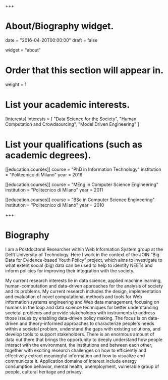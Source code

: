 +++
# About/Biography widget.

date = "2016-04-20T00:00:00"
draft = false

widget = "about"

# Order that this section will appear in.
weight = 1

# List your academic interests.
[interests]
  interests = [
    "Data Science for the Society",
    "Human Computation and Crowdsourcing",
    "Model Driven Engineering"
  ]

# List your qualifications (such as academic degrees).
[[education.courses]]
  course = "PhD in Information Technology"
  institution = "Politecnico di Milano"
  year = 2016

[[education.courses]]
  course = "MEng in Computer Science Engineering"
  institution = "Politecnico di Milano"
  year = 2011

[[education.courses]]
  course = "BSc in Computer Science Engineering"
  institution = "Politecnico di Milano"
  year = 2010
 
+++

# Biography

I am a Postdoctoral Researcher within Web Information System group at the Delft University of Technology. Here I work in the context of the JOIN “Big Data for Evidence-based Youth Policy” project, which aims to investigate to what extent social (big) data can be used to help to identify NEETs and inform policies for improving their integration with the society.

My current research interests lie in data science, applied machine learning, human-computation and data-driven approaches for the analysis of society and its problems. My current research includes the design, implementation and evaluation of novel computational methods and tools for Web information systems engineering and Web data management, focusing on humans in the loop and data science techniques for better understanding societal problems and provide stakeholders with instruments to address those issues by enabling data-driven policy making. The focus is on data-driven and theory-informed approaches to characterize people's needs within a societal problem,  understand the gaps with existing solutions, and develop tools to support stakeholders. There is an enormous amount of data out there that brings the opportunity to deeply understand how people interact with the environment, the institutions and between each other, together with exciting research challenges on how to efficiently and effectively extract  meaningful information and how to visualize and communicate it. Application domains of interest include energy consumption behavior,  mental health, unemployment, vulnerable group of people, cultural heritage and privacy.



